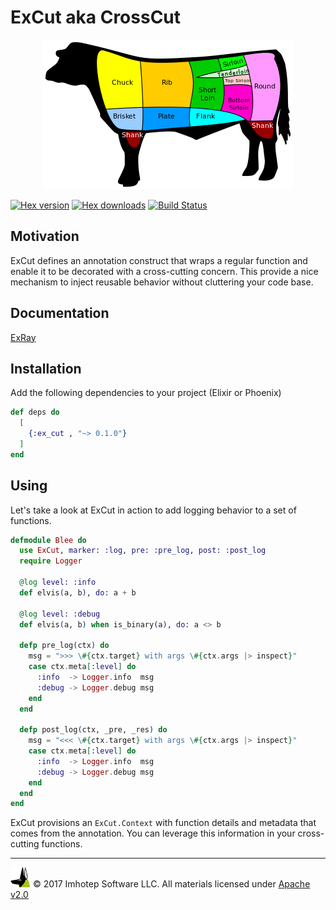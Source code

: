 # ExCut aka CrossCut

<div align="center" style="margin-top:10px;">
  <img src="assets/ex_cut.png"/>
</div>

[![Hex version](https://img.shields.io/hexpm/v/ex_cut.svg "Hex version")](https://hex.pm/packages/ex_ray)
[![Hex downloads](https://img.shields.io/hexpm/dt/ex_cut.svg "Hex downloads")](https://hex.pm/packages/ex_ray)
[![Build Status](https://semaphoreci.com/api/v1/projects/2873a400-892d-47db-826b-79e15a263818/1595691/shields_badge.svg)](https://semaphoreci.com/imhotep/ex_cut)


## Motivation

  ExCut defines an annotation construct that wraps a regular function and enable
  it to be decorated with a cross-cutting concern. This provide a nice mechanism
  to inject reusable behavior without cluttering your code base.

## Documentation

[ExRay](https://hexdocs.pm/ex_cut)

## Installation

  Add the following dependencies to your project (Elixir or Phoenix)

  ```elixir
  def deps do
    [
      {:ex_cut , "~> 0.1.0"}
    ]
  end
  ```

## Using

  Let's take a look at ExCut in action to add logging behavior to a set of
  functions.

  ```elixir
  defmodule Blee do
    use ExCut, marker: :log, pre: :pre_log, post: :post_log
    require Logger

    @log level: :info
    def elvis(a, b), do: a + b

    @log level: :debug
    def elvis(a, b) when is_binary(a), do: a <> b

    defp pre_log(ctx) do
      msg = ">>> \#{ctx.target} with args \#{ctx.args |> inspect}"
      case ctx.meta[:level] do
        :info  -> Logger.info  msg
        :debug -> Logger.debug msg
      end
    end

    defp post_log(ctx, _pre, _res) do
      msg = "<<< \#{ctx.target} with args \#{ctx.args |> inspect}"
      case ctx.meta[:level] do
        :info  -> Logger.info  msg
        :debug -> Logger.debug msg
      end
    end
  end
  ```

  ExCut provisions an `ExCut.Context` with function details and metadata
  that comes from the annotation. You can leverage this information in
  your cross-cutting functions.

---
<img src="assets/imhoteplogo.png" width="32" height="auto"/> © 2017 Imhotep Software LLC.
All materials licensed under [Apache v2.0](http://www.apache.org/licenses/LICENSE-2.0)